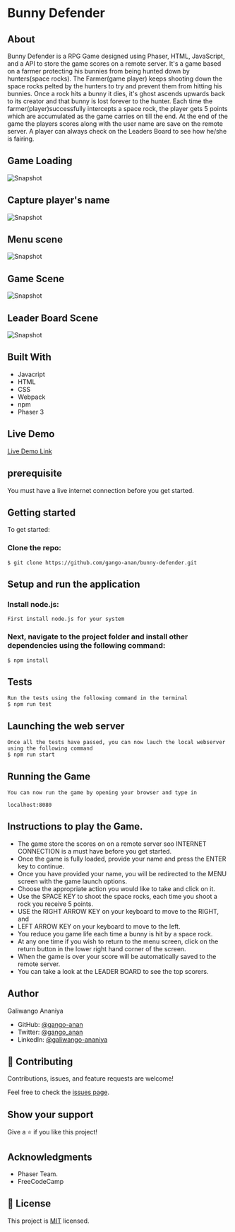 # Bunny Defender
## About
Bunny Defender is a RPG Game designed using Phaser, HTML, JavaScript, and a API to store the game scores on a remote server. It's a game based on a farmer protecting his bunnies from being hunted down by hunters(space rocks). The Farmer(game player) keeps shooting down the space rocks pelted by the hunters to try and prevent them from hitting his bunnies. Once a rock hits a bunny it dies, it's ghost ascends upwards back to its creator and that bunny is lost forever to the hunter. Each time the farmer(player)successfully intercepts a space rock, the player gets 5 points which are accumulated as the game carries on till the end. 
At the end of the game the players scores along with the user name are save on the remote server.
A player can always check on the Leaders Board to see how he/she is fairing.

## Game Loading
![Snapshot](./snapshots/loading_.png)

## Capture player's name
![Snapshot](./snapshots/username.png)

## Menu scene
![Snapshot](./snapshots/menu.png)

## Game Scene
![Snapshot](./snapshots/game.png)

## Leader Board Scene
![Snapshot](./snapshots/leader_board.png)


## Built With

- Javacript
- HTML
- CSS
- Webpack
- npm
- Phaser 3

## Live Demo

[Live Demo Link](https://galisoft-bunny-defender.netlify.app/)

## prerequisite
You must have a live internet connection before you get started.

## Getting started
To get started:

### Clone the repo: 
```
$ git clone https://github.com/gango-anan/bunny-defender.git

```

## Setup and run the application
### Install node.js:
```
First install node.js for your system
```
### Next, navigate to the project folder and install other dependencies using the following command:
```
$ npm install
```

## Tests 
```
Run the tests using the following command in the terminal
$ npm run test

```

## Launching the web server
```
Once all the tests have passed, you can now lauch the local webserver using the following command
$ npm run start

```

## Running the Game
```
You can now run the game by opening your browser and type in

localhost:8080

```

## Instructions to play the Game.
- The game store the scores on on a remote server soo INTERNET CONNECTION is a must have before you get started.
- Once the game is fully loaded, provide your name and press the ENTER key to continue.
- Once you have provided your name, you will be redirected to the MENU screen with the game launch options.
- Choose the appropriate action you would like to take and click on it.
- Use the SPACE KEY to shoot the space rocks, each time you shoot a rock you receive 5 points.
- USE the RIGHT ARROW KEY on your keyboard to move to the RIGHT, and
- LEFT ARROW KEY on your keyboard to move to the left.
- You reduce you game life each time a bunny is hit by a space rock.
- At any one time if you wish to return to the menu screen, click on the return button in the lower right hand corner of the screen.
- When the game is over your score will be automatically saved to the remote server.
- You can take a look at the LEADER BOARD to see the top scorers.


## Author

Galiwango Ananiya

- GitHub: [@gango-anan](https://github.com/gango-anan) 
- Twitter: [@gango_anan](https://twitter.com/gango_anan) 
- LinkedIn: [@galiwango-ananiya](https://www.linkedin.com/in/galiwango-ananiya-0800821b4/) 

## 🤝 Contributing

Contributions, issues, and feature requests are welcome!

Feel free to check the [issues page](https://github.com/gango-anan/bunny-defender/issues).

## Show your support

Give a ⭐️ if you like this project!

## Acknowledgments
- Phaser Team.
- FreeCodeCamp


## 📝 License

This project is [MIT](https://github.com/gango-anan/bunny-defender/blob/master/LICENSE) licensed.
